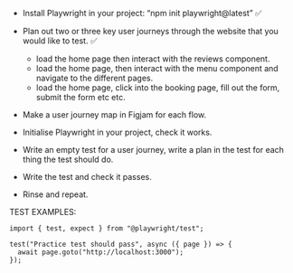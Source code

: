 - Install Playwright in your project: “npm init playwright@latest” ✅

- Plan out two or three key user journeys through the website that you would like to test. ✅

    - load the home page then interact with the reviews component. 
    - load the home page, then interact with the menu component and navigate to the different pages. 
    - load the home page, click into the booking page, fill out the form, submit the form etc etc. 

- Make a user journey map in Figjam for each flow. 

- Initialise Playwright in your project, check it works. 

- Write an empty test for a user journey, write a plan in the test for each thing the test should do. 

- Write the test and check it passes. 

- Rinse and repeat. 




TEST EXAMPLES:

```
import { test, expect } from "@playwright/test";

test("Practice test should pass", async ({ page }) => {
  await page.goto("http://localhost:3000");
});

```
